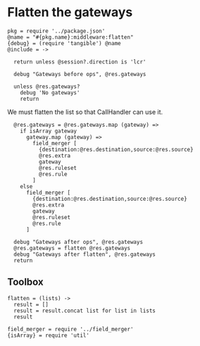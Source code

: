 Flatten the gateways
====================

    pkg = require '../package.json'
    @name = "#{pkg.name}:middleware:flatten"
    {debug} = (require 'tangible') @name
    @include = ->

      return unless @session?.direction is 'lcr'

      debug "Gateways before ops", @res.gateways

      unless @res.gateways?
        debug 'No gateways'
        return

We must flatten the list so that CallHandler can use it.

      @res.gateways = @res.gateways.map (gateway) =>
        if isArray gateway
          gateway.map (gateway) =>
            field_merger [
              {destination:@res.destination,source:@res.source}
              @res.extra
              gateway
              @res.ruleset
              @res.rule
            ]
        else
          field_merger [
            {destination:@res.destination,source:@res.source}
            @res.extra
            gateway
            @res.ruleset
            @res.rule
          ]

      debug "Gateways after ops", @res.gateways
      @res.gateways = flatten @res.gateways
      debug "Gateways after flatten", @res.gateways
      return

Toolbox
-------

    flatten = (lists) ->
      result = []
      result = result.concat list for list in lists
      result

    field_merger = require '../field_merger'
    {isArray} = require 'util'
